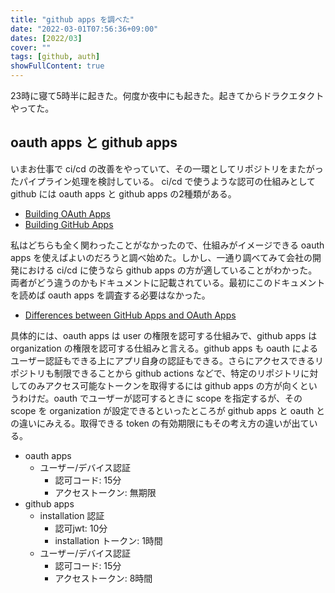 ```yaml
---
title: "github apps を調べた"
date: "2022-03-01T07:56:36+09:00"
dates: [2022/03]
cover: ""
tags: [github, auth]
showFullContent: true
---
```


23時に寝て5時半に起きた。何度か夜中にも起きた。起きてからドラクエタクトやってた。

## oauth apps と github apps

いまお仕事で ci/cd の改善をやっていて、その一環としてリポジトリをまたがったパイプライン処理を検討している。
ci/cd で使うような認可の仕組みとして github には oauth apps と github apps の2種類がある。

* [Building OAuth Apps](https://docs.github.com/en/developers/apps/building-oauth-apps)
* [Building GitHub Apps](https://docs.github.com/en/developers/apps/building-github-apps)

私はどちらも全く関わったことがなかったので、仕組みがイメージできる oauth apps を使えばよいのだろうと調べ始めた。しかし、一通り調べてみて会社の開発における ci/cd に使うなら github apps の方が適していることがわかった。両者がどう違うのかもドキュメントに記載されている。最初にこのドキュメントを読めば oauth apps を調査する必要はなかった。

* [Differences between GitHub Apps and OAuth Apps](https://docs.github.com/en/developers/apps/getting-started-with-apps/differences-between-github-apps-and-oauth-apps)

具体的には、oauth apps は user の権限を認可する仕組みで、github apps は organization の権限を認可する仕組みと言える。github apps も oauth によるユーザー認証もできる上にアプリ自身の認証もできる。さらにアクセスできるリポジトリも制限できることから github actions などで、特定のリポジトリに対してのみアクセス可能なトークンを取得するには github apps の方が向くというわけだ。oauth でユーザーが認可するときに scope を指定するが、その scope を organization が設定できるといったところが github apps と oauth との違いにみえる。取得できる token の有効期限にもその考え方の違いが出ている。

* oauth apps
  * ユーザー/デバイス認証
    * 認可コード: 15分
    * アクセストークン: 無期限
* github apps
  * installation 認証
    * 認可jwt: 10分
    * installation トークン: 1時間
  * ユーザー/デバイス認証
    * 認可コード: 15分
    * アクセストークン: 8時間

